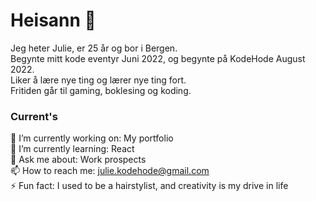 # Heisann 👋
Jeg heter Julie, er 25 år og bor i Bergen. <br />Begynte mitt kode eventyr Juni 2022, og begynte på KodeHode August 2022. <br />Liker å lære nye ting og lærer nye ting fort. <br />Fritiden går til gaming, boklesing og koding.

### Current's
🔭 I’m currently working on: My portfolio <br />🌱 I’m currently learning: React <br />💬 Ask me about: Work prospects <br />📫 How to reach me: julie.kodehode@gmail.com <br />⚡ Fun fact: I used to be a hairstylist, and creativity is my drive in life

<!--
**JulieKodehode/JulieKodehode** is a ✨ _special_ ✨ repository because its `README.md` (this file) appears on your GitHub profile.
Here are some ideas to get you started:
- 🔭 I’m currently working on my portfolio
- 🌱 I’m currently learning React
- 👯 I’m looking to collaborate on ...
- 🤔 I’m looking for help with ...
- 💬 Ask me about ...
- 📫 How to reach me: julie.kodehode@gmail.com
- 😄 Pronouns: ...
- ⚡ Fun fact: ...
-->
